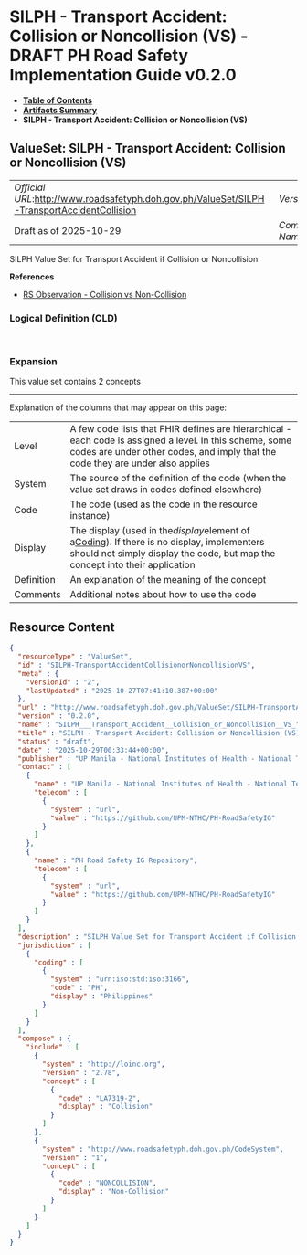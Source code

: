 # SILPH - Transport Accident: Collision or Noncollision (VS) - DRAFT PH Road Safety Implementation Guide v0.2.0

* [**Table of Contents**](toc.md)
* [**Artifacts Summary**](artifacts.md)
* **SILPH - Transport Accident: Collision or Noncollision (VS)**

## ValueSet: SILPH - Transport Accident: Collision or Noncollision (VS) 

| | |
| :--- | :--- |
| *Official URL*:http://www.roadsafetyph.doh.gov.ph/ValueSet/SILPH-TransportAccidentCollision | *Version*:0.2.0 |
| Draft as of 2025-10-29 | *Computable Name*:SILPH___Transport_Accident__Collision_or_Noncollision__VS_ |

 
SILPH Value Set for Transport Accident if Collision or Noncollision 

 **References** 

* [RS Observation - Collision vs Non-Collision](StructureDefinition-rs-observation-collision-vs-noncollision.md)

### Logical Definition (CLD)

 

### Expansion

This value set contains 2 concepts

-------

 Explanation of the columns that may appear on this page: 

| | |
| :--- | :--- |
| Level | A few code lists that FHIR defines are hierarchical - each code is assigned a level. In this scheme, some codes are under other codes, and imply that the code they are under also applies |
| System | The source of the definition of the code (when the value set draws in codes defined elsewhere) |
| Code | The code (used as the code in the resource instance) |
| Display | The display (used in the*display*element of a[Coding](http://hl7.org/fhir/R4/datatypes.html#Coding)). If there is no display, implementers should not simply display the code, but map the concept into their application |
| Definition | An explanation of the meaning of the concept |
| Comments | Additional notes about how to use the code |



## Resource Content

```json
{
  "resourceType" : "ValueSet",
  "id" : "SILPH-TransportAccidentCollisionorNoncollisionVS",
  "meta" : {
    "versionId" : "2",
    "lastUpdated" : "2025-10-27T07:41:10.387+00:00"
  },
  "url" : "http://www.roadsafetyph.doh.gov.ph/ValueSet/SILPH-TransportAccidentCollision",
  "version" : "0.2.0",
  "name" : "SILPH___Transport_Accident__Collision_or_Noncollision__VS_",
  "title" : "SILPH - Transport Accident: Collision or Noncollision (VS)",
  "status" : "draft",
  "date" : "2025-10-29T00:33:44+00:00",
  "publisher" : "UP Manila - National Institutes of Health - National Telehealth Center",
  "contact" : [
    {
      "name" : "UP Manila - National Institutes of Health - National Telehealth Center",
      "telecom" : [
        {
          "system" : "url",
          "value" : "https://github.com/UPM-NTHC/PH-RoadSafetyIG"
        }
      ]
    },
    {
      "name" : "PH Road Safety IG Repository",
      "telecom" : [
        {
          "system" : "url",
          "value" : "https://github.com/UPM-NTHC/PH-RoadSafetyIG"
        }
      ]
    }
  ],
  "description" : "SILPH Value Set for Transport Accident if Collision or Noncollision",
  "jurisdiction" : [
    {
      "coding" : [
        {
          "system" : "urn:iso:std:iso:3166",
          "code" : "PH",
          "display" : "Philippines"
        }
      ]
    }
  ],
  "compose" : {
    "include" : [
      {
        "system" : "http://loinc.org",
        "version" : "2.78",
        "concept" : [
          {
            "code" : "LA7319-2",
            "display" : "Collision"
          }
        ]
      },
      {
        "system" : "http://www.roadsafetyph.doh.gov.ph/CodeSystem",
        "version" : "1",
        "concept" : [
          {
            "code" : "NONCOLLISION",
            "display" : "Non-Collision"
          }
        ]
      }
    ]
  }
}

```

